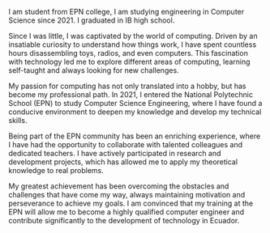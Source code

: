 I am student from EPN college, I am studying engineering in Computer Science since 2021. I graduated in IB high school.

Since I was little, I was captivated by the world of computing. Driven by an insatiable curiosity to understand how things work, I have spent countless hours disassembling toys, radios, and even computers. This fascination with technology led me to explore different areas of computing, learning self-taught and always looking for new challenges.

My passion for computing has not only translated into a hobby, but has become my professional path. In 2021, I entered the National Polytechnic School (EPN) to study Computer Science Engineering, where I have found a conducive environment to deepen my knowledge and develop my technical skills.

Being part of the EPN community has been an enriching experience, where I have had the opportunity to collaborate with talented colleagues and dedicated teachers. I have actively participated in research and development projects, which has allowed me to apply my theoretical knowledge to real problems.

My greatest achievement has been overcoming the obstacles and challenges that have come my way, always maintaining motivation and perseverance to achieve my goals. I am convinced that my training at the EPN will allow me to become a highly qualified computer engineer and contribute significantly to the development of technology in Ecuador.